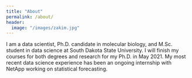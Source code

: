 ```yaml
---
title: "About"
permalink: /about/
header:
  image: "/images/zakim.jpg"
---
```


I am a data scientist, Ph.D. candidate in molecular biology, and M.Sc. student in data science at South Dakota State University. I will finish my courses for both degrees and research for my Ph.D. in May 2021. My most recent data science experience has been an ongoing internship with NetApp working on statistical forecasting. 
